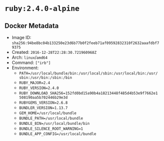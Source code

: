 # `ruby:2.4.0-alpine`

## Docker Metadata

- Image ID: `sha256:94be8bc04b133250e23d6b77b0f2feeb71af09592832310f2632aaafdbf79375`
- Created: `2016-12-28T22:28:30.721960968Z`
- Arch: `linux`/`amd64`
- Command: `["irb"]`
- Environment:
  - `PATH=/usr/local/bundle/bin:/usr/local/sbin:/usr/local/bin:/usr/sbin:/usr/bin:/sbin:/bin`
  - `RUBY_MAJOR=2.4`
  - `RUBY_VERSION=2.4.0`
  - `RUBY_DOWNLOAD_SHA256=152fd0bd15a90b4a18213448f485d4b53e9f7662e1508190aa5b702446b29e3d`
  - `RUBYGEMS_VERSION=2.6.8`
  - `BUNDLER_VERSION=1.13.7`
  - `GEM_HOME=/usr/local/bundle`
  - `BUNDLE_PATH=/usr/local/bundle`
  - `BUNDLE_BIN=/usr/local/bundle/bin`
  - `BUNDLE_SILENCE_ROOT_WARNING=1`
  - `BUNDLE_APP_CONFIG=/usr/local/bundle`
